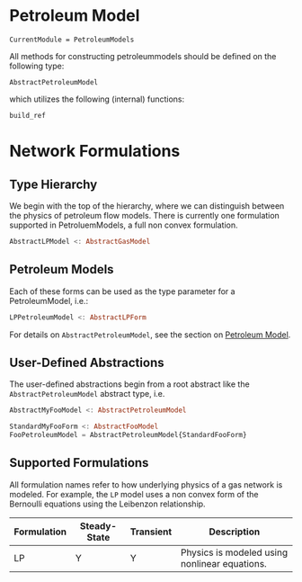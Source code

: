 # Petroleum Model

```@meta
CurrentModule = PetroleumModels
```

All methods for constructing petroleummodels should be defined on the following type:

```@docs
AbstractPetroleumModel
```

which utilizes the following (internal) functions:

```@docs
build_ref
```

# Network Formulations

## Type Hierarchy
We begin with the top of the hierarchy, where we can distinguish between the physics of petroleum flow models. There is currently one formulation supported in PetroluemModels, a full non convex formulation.

```julia
AbstractLPModel <: AbstractGasModel
```

## Petroleum Models
Each of these forms can be used as the type parameter for a PetroleumModel, i.e.:

```julia
LPPetroleumModel <: AbstractLPForm
```

For details on `AbstractPetroleumModel`, see the section on [Petroleum Model](@ref).

## User-Defined Abstractions

The user-defined abstractions begin from a root abstract like the `AbstractPetroleumModel` abstract type, i.e.

```julia
AbstractMyFooModel <: AbstractPetroleumModel

StandardMyFooForm <: AbstractFooModel
FooPetroleumModel = AbstractPetroleumModel{StandardFooForm}
```

## Supported Formulations

All formulation names refer to how underlying physics of a gas network is modeled. For example, the `LP` model uses a non convex form of the Bernoulli equations using the Leibenzon relationship.

| Formulation      | Steady-State         | Transient             | Description           |
| ---------------- | -------------------- | --------------------- | --------------------- |
| LP               |       Y              |          Y            | Physics is modeled using nonlinear equations. |
